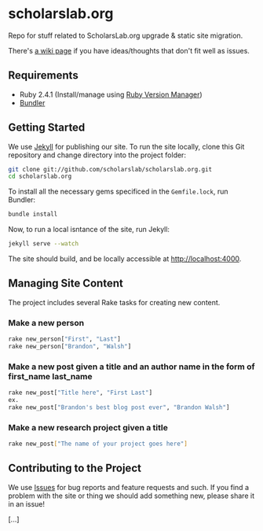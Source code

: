 # scholarslab.org
Repo for stuff related to ScholarsLab.org upgrade &amp; static site
migration.

There's [a wiki page](https://github.com/scholarslab/scholarslab.org/wiki/Rando-Ideas) if you have ideas/thoughts that don't fit well as issues.

## Requirements

- Ruby 2.4.1 (Install/manage using [Ruby Version Manager](https://rvm.io/))
- [Bundler](https://bundler.io/)

## Getting Started

We use [Jekyll](https://jekyllrb.com) for publishing our site. To run the site locally, clone this Git repository and change directory into the project folder:

```bash
git clone git://github.com/scholarslab/scholarslab.org.git
cd scholarslab.org
```

To install all the necessary gems specificed in the `Gemfile.lock`, run Bundler:

```bash
bundle install
```

Now, to run a local isntance of the site, run Jekyll:

```bash
jekyll serve --watch
```

The site should build, and be locally accessible at [http://localhost:4000](http://localhost:4000).

## Managing Site Content

The project includes several Rake tasks for creating new content.

### Make a new person
```bash
rake new_person["First", "Last"]
rake new_person["Brandon", "Walsh"]
```

### Make a new post given a title and an author name in the form of first_name last_name
```bash
rake new_post["Title here", "First Last"]
ex.
rake new_post["Brandon's best blog post ever", "Brandon Walsh"]
```

### Make a new research project given a title
```bash
rake new_post["The name of your project goes here"]
```

## Contributing to the Project

We use [Issues](https://github.com/scholarslab/scholarslab.org/issues) for bug reports and feature requests and such. If you find a problem with the site or thing we should add something new, please share it in an issue!

[...]

